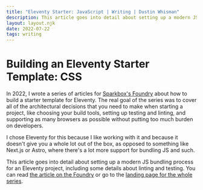 ```yaml
---
title: "Eleventy Starter: JavaScript | Writing | Dustin Whisman"
description: This article goes into detail about setting up a modern JS bundling process for an Eleventy project, including some details about linting and testing.
layout: layout.njk
date: 2022-07-22
tags: writing
---
```


# Building an Eleventy Starter Template: CSS

In 2022, I wrote a series of articles for [Sparkbox's
Foundry](https://sparkbox.com/foundry) about how to build a starter template for
Eleventy. The real goal of the series was to cover all of the architectural
decisions that you need to make when starting a project, like choosing your
build tools, setting up testing and linting, and supporting as many browsers as
possible without putting too much burden on developers.

I chose Eleventy for this because I like working with it and because it doesn't
give you a whole lot out of the box, as opposed to something like Next.js or
Astro, where there's a lot more support for bundling JS and such.

This article goes into detail about setting up a modern JS bundling process for
an Eleventy project, including some details about linting and testing. You can
read [the article on the
Foundry](https://sparkbox.com/foundry/building_javascript_into_my_github_starter_template_project)
or go to the [landing page for the whole
series](https://sparkbox.com/foundry/series/building_an_eleventy_starter_template).
